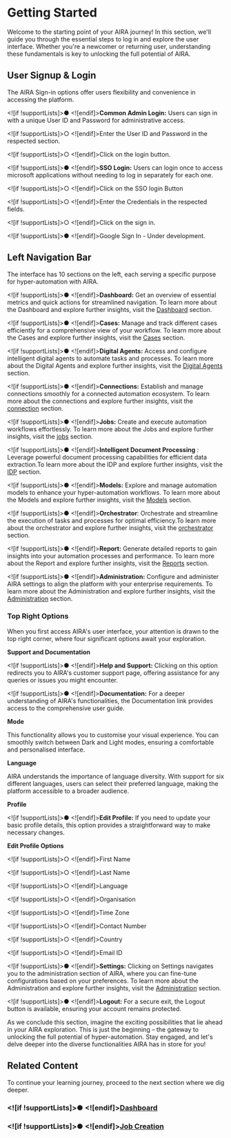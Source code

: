 # Getting Started

Welcome to the starting point of your AIRA journey! In this section, we'll guide you through the essential steps to log in and explore the user interface. Whether you're a newcomer or returning user, understanding these fundamentals is key to unlocking the full potential of AIRA.

## User Signup & Login

The AIRA Sign-in options offer users flexibility and convenience in accessing the platform.

<![if !supportLists]>● <![endif]>**Common Admin Login:** Users can sign in with a unique User ID and Password for administrative access.

<![if !supportLists]>○ <![endif]>Enter the User ID and Password in the respected section.

<![if !supportLists]>○ <![endif]>Click on the login button.

<![if !supportLists]>● <![endif]>**SSO Login:** Users can login once to access microsoft applications without needing to log in separately for each one.

<![if !supportLists]>○ <![endif]>Click on the SSO login Button

<![if !supportLists]>○ <![endif]>Enter the Credentials in the respected fields.

<![if !supportLists]>○ <![endif]>Click on the sign in.

<![if !supportLists]>● <![endif]>Google Sign In - Under development.

## Left Navigation Bar

The interface has 10 sections on the left, each serving a specific purpose for hyper-automation with AIRA.

<![if !supportLists]>● <![endif]>**Dashboard:** Get an overview of essential metrics and quick actions for streamlined navigation. To learn more about the Dashboard and explore further insights, visit the [Dashboard](https://docs.google.com/document/d/1C_womCQeEq9z-2owsdru9jQadOf8T0Am3giQdrc4UBM/edit?usp=sharing) section.

<![if !supportLists]>● <![endif]>**Cases:** Manage and track different cases efficiently for a comprehensive view of your workflow. To learn more about the Cases and explore further insights, visit the [Cases](https://docs.google.com/document/d/1-mubzLjcDIU7CPJeWaZ6Z6OJQR1-pmNkuv9osp-ICjg/edit?usp=sharing) section.

<![if !supportLists]>● <![endif]>**Digital Agents:** Access and configure intelligent digital agents to automate tasks and processes. To learn more about the Digital Agents and explore further insights, visit the [Digital Agents](https://docs.google.com/document/d/1RlJ5YCCXvarsDfKuWImxXGMqp-kszTQ3lA-luC5674k/edit?usp=sharing) section.

<![if !supportLists]>● <![endif]>**Connections:** Establish and manage connections smoothly for a connected automation ecosystem. To learn more about the connections and explore further insights, visit the [connection](https://docs.google.com/document/d/1vnOYQ_jgKVfA_1jhQ8Q1n4fQfGFLuqKapjw9527aDA0/edit?usp=sharing) section.

<![if !supportLists]>● <![endif]>**Jobs:** Create and execute automation workflows effortlessly. To learn more about the Jobs and explore further insights, visit the [jobs](https://docs.google.com/document/d/1TDjdIR0_1kyKsvbCdnYDIkbvIbkmHRl0twNVKhVu1rM/edit?usp=sharing) section.

<![if !supportLists]>● <![endif]>**Intelligent Document Processing** : Leverage powerful document processing capabilities for efficient data extraction.To learn more about the IDP and explore further insights, visit the [IDP](https://docs.google.com/document/d/1DfjMaXw4YhJw1x7SadbS7UYl5Gt5BQJ4xAILOPKJ65M/edit?usp=sharing) section.

<![if !supportLists]>● <![endif]>**Models:** Explore and manage automation models to enhance your hyper-automation workflows. To learn more about the Models and explore further insights, visit the [Models](https://docs.google.com/document/d/1F6OuMuxcDLYWINeE1GCLuT1Gb9YgOGZhnX6J5-EG4tQ/edit?usp=sharing) section.

<![if !supportLists]>● <![endif]>**Orchestrator**: Orchestrate and streamline the execution of tasks and processes for optimal efficiency.To learn more about the orchestrator and explore further insights, visit the [orchestrator](https://docs.google.com/document/d/1MnsZoVrH4-61q7irE6YOoB6N3_7S6UzO9B7bX67ttIs/edit?usp=sharing) section.

<![if !supportLists]>● <![endif]>**Report:** Generate detailed reports to gain insights into your automation processes and performance. To learn more about the Report and explore further insights, visit the [Reports](https://docs.google.com/document/d/1U3r83BpoxqhwoqmtW2tc5dPwWUf9W_RryymNXoCHwOg/edit?usp=sharing) section.

<![if !supportLists]>● <![endif]>**Administration:** Configure and administer AIRA settings to align the platform with your enterprise requirements. To learn more about the Administration and explore further insights, visit the [Administration](https://docs.google.com/document/d/1iyUnmwReMSTN0byJDAMmDqW4FsE1PXFCZNUupduc_NU/edit?usp=sharing) section.

### Top Right Options

When you first access AIRA's user interface, your attention is drawn to the top right corner, where four significant options await your exploration.

**Support and Documentation**

<![if !supportLists]>● <![endif]>**Help and Support:** Clicking on this option redirects you to AIRA's customer support page, offering assistance for any queries or issues you might encounter.

<![if !supportLists]>● <![endif]>**Documentation:** For a deeper understanding of AIRA's functionalities, the Documentation link provides access to the comprehensive user guide.

**Mode**

This functionality allows you to customise your visual experience. You can smoothly switch between Dark and Light modes, ensuring a comfortable and personalised interface.

**Language**

AIRA understands the importance of language diversity. With support for six different languages, users can select their preferred language, making the platform accessible to a broader audience.

**Profile**

<![if !supportLists]>● <![endif]>**Edit Profile:** If you need to update your basic profile details, this option provides a straightforward way to make necessary changes.

**Edit Profile Options**

<![if !supportLists]>○ <![endif]>First Name

<![if !supportLists]>○ <![endif]>Last Name

<![if !supportLists]>○ <![endif]>Language

<![if !supportLists]>○ <![endif]>Organisation

<![if !supportLists]>○ <![endif]>Time Zone

<![if !supportLists]>○ <![endif]>Contact Number

<![if !supportLists]>○ <![endif]>Country

<![if !supportLists]>○ <![endif]>Email ID

<![if !supportLists]>● <![endif]>**Settings:** Clicking on Settings navigates you to the administration section of AIRA, where you can fine-tune configurations based on your preferences. To learn more about the Administration and explore further insights, visit the [Administration](https://docs.google.com/document/d/1iyUnmwReMSTN0byJDAMmDqW4FsE1PXFCZNUupduc_NU/edit?usp=sharing) section.

<![if !supportLists]>● <![endif]>**Logout:** For a secure exit, the Logout button is available, ensuring your account remains protected.

As we conclude this section, imagine the exciting possibilities that lie ahead in your AIRA exploration. This is just the beginning – the gateway to unlocking the full potential of hyper-automation. Stay engaged, and let's delve deeper into the diverse functionalities AIRA has in store for you!

## Related Content

To continue your learning journey, proceed to the next section where we dig deeper.

### <![if !supportLists]>● <![endif]>[Dashboard](https://docs.google.com/document/d/1C_womCQeEq9z-2owsdru9jQadOf8T0Am3giQdrc4UBM/edit?usp=drive_link)

### <![if !supportLists]>● <![endif]>[Job Creation](https://docs.google.com/document/d/1TDjdIR0_1kyKsvbCdnYDIkbvIbkmHRl0twNVKhVu1rM/edit?usp=drive_link)
